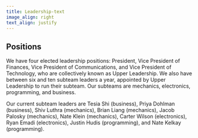 ```yaml
---
title: Leadership-text
image_align: right
text_align: justify
---
```


## Positions
We have four elected leadership positions: President, Vice President of Finances, Vice President of Communications, and Vice President of Technology, who are collectively known as Upper Leadership. We also have between six and ten subteam leaders a year, appointed by Upper Leadership to run their subteam. Our subteams are mechanics, electronics, programming, and business.

Our current subteam leaders are Tesia Shi (business), Priya Dohlman (business), Shiv Luthra (mechanics), Brian Liang (mechanics), Jacob Palosky (mechanics), Nate Klein (mechanics), Carter Wilson (electronics), Ryan Emadi (electronics), Justin Hudis (programming), and Nate Kelkay (programming).
